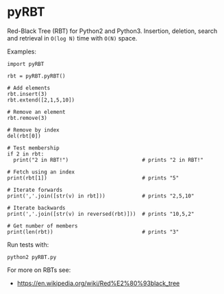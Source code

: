 # pyRBT

Red-Black Tree (RBT) for Python2 and Python3. 
Insertion, deletion, search and retrieval in `O(log N)` time with `O(N)` space.

Examples:

    import pyRBT
    
    rbt = pyRBT.pyRBT()
    
    # Add elements
    rbt.insert(3)
    rbt.extend([2,1,5,10])
    
    # Remove an element
    rbt.remove(3)
    
    # Remove by index
    del(rbt[0])
    
    # Test membership
    if 2 in rbt:
      print("2 in RBT!")                        # prints "2 in RBT!"
    
    # Fetch using an index
    print(rbt[1])                               # prints "5"
    
    # Iterate forwards
    print(','.join([str(v) in rbt]))            # prints "2,5,10"
    
    # Iterate backwards
    print(','.join([str(v) in reversed(rbt)]))  # prints "10,5,2"
    
    # Get number of members
    print(len(rbt))                             # prints "3"

Run tests with:

    python2 pyRBT.py

For more on RBTs see:

* https://en.wikipedia.org/wiki/Red%E2%80%93black_tree
